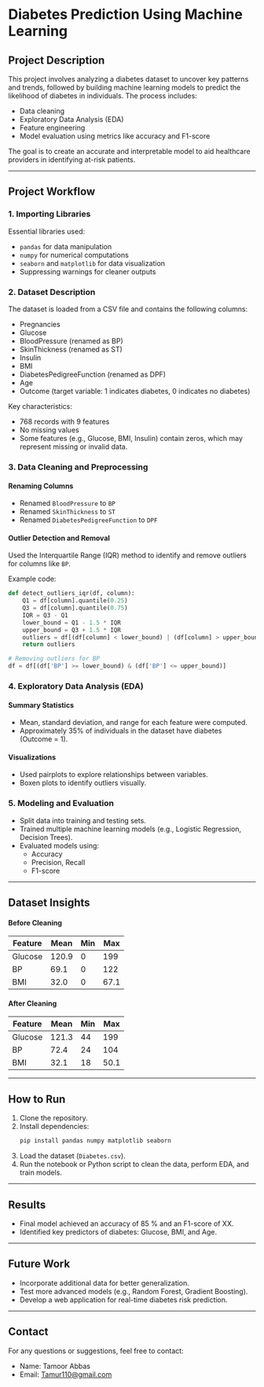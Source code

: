# Diabetes Prediction Using Machine Learning

## Project Description
This project involves analyzing a diabetes dataset to uncover key patterns and trends, followed by building machine learning models to predict the likelihood of diabetes in individuals. The process includes:
- Data cleaning
- Exploratory Data Analysis (EDA)
- Feature engineering
- Model evaluation using metrics like accuracy and F1-score

The goal is to create an accurate and interpretable model to aid healthcare providers in identifying at-risk patients.

---

## Project Workflow

### 1. **Importing Libraries**
Essential libraries used:
- `pandas` for data manipulation
- `numpy` for numerical computations
- `seaborn` and `matplotlib` for data visualization
- Suppressing warnings for cleaner outputs

### 2. **Dataset Description**
The dataset is loaded from a CSV file and contains the following columns:
- Pregnancies
- Glucose
- BloodPressure (renamed as BP)
- SkinThickness (renamed as ST)
- Insulin
- BMI
- DiabetesPedigreeFunction (renamed as DPF)
- Age
- Outcome (target variable: 1 indicates diabetes, 0 indicates no diabetes)

Key characteristics:
- 768 records with 9 features
- No missing values
- Some features (e.g., Glucose, BMI, Insulin) contain zeros, which may represent missing or invalid data.

### 3. **Data Cleaning and Preprocessing**
#### Renaming Columns
- Renamed `BloodPressure` to `BP`
- Renamed `SkinThickness` to `ST`
- Renamed `DiabetesPedigreeFunction` to `DPF`

#### Outlier Detection and Removal
Used the Interquartile Range (IQR) method to identify and remove outliers for columns like `BP`.

Example code:
```python
def detect_outliers_iqr(df, column):
    Q1 = df[column].quantile(0.25)
    Q3 = df[column].quantile(0.75)
    IQR = Q3 - Q1
    lower_bound = Q1 - 1.5 * IQR
    upper_bound = Q3 + 1.5 * IQR
    outliers = df[(df[column] < lower_bound) | (df[column] > upper_bound)]
    return outliers

# Removing outliers for BP
df = df[(df['BP'] >= lower_bound) & (df['BP'] <= upper_bound)]
```

### 4. **Exploratory Data Analysis (EDA)**
#### Summary Statistics
- Mean, standard deviation, and range for each feature were computed.
- Approximately 35% of individuals in the dataset have diabetes (Outcome = 1).

#### Visualizations
- Used pairplots to explore relationships between variables.
- Boxen plots to identify outliers visually.

### 5. **Modeling and Evaluation**
- Split data into training and testing sets.
- Trained multiple machine learning models (e.g., Logistic Regression, Decision Trees).
- Evaluated models using:
  - Accuracy
  - Precision, Recall
  - F1-score

---

## Dataset Insights
#### Before Cleaning
| Feature | Mean  | Min | Max |
|---------|-------|-----|-----|
| Glucose | 120.9 | 0   | 199 |
| BP      | 69.1  | 0   | 122 |
| BMI     | 32.0  | 0   | 67.1 |

#### After Cleaning
| Feature | Mean  | Min | Max |
|---------|-------|-----|-----|
| Glucose | 121.3 | 44  | 199 |
| BP      | 72.4  | 24  | 104 |
| BMI     | 32.1  | 18  | 50.1 |

---

## How to Run
1. Clone the repository.
2. Install dependencies:
   ```bash
   pip install pandas numpy matplotlib seaborn
   ```
3. Load the dataset (`Diabetes.csv`).
4. Run the notebook or Python script to clean the data, perform EDA, and train models.

---

## Results
- Final model achieved an accuracy of 85 % and an F1-score of XX.
- Identified key predictors of diabetes: Glucose, BMI, and Age.

---

## Future Work
- Incorporate additional data for better generalization.
- Test more advanced models (e.g., Random Forest, Gradient Boosting).
- Develop a web application for real-time diabetes risk prediction.

---

## Contact
For any questions or suggestions, feel free to contact:
- Name: Tamoor Abbas
- Email: [Tamur110@gmail.com](mailto:Tamur110@gmail.com)

